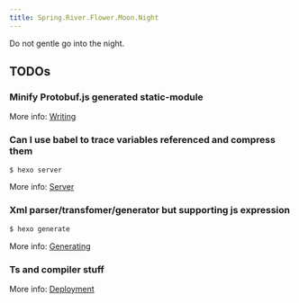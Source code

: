 ```yaml
---
title: Spring.River.Flower.Moon.Night
---
```

Do not gentle go into the night.
## TODOs

### Minify Protobuf.js generated static-module

More info: [Writing](https://hexo.io/docs/writing.html)

### Can I use babel to trace variables referenced and compress them

``` bash
$ hexo server
```

More info: [Server](https://hexo.io/docs/server.html)

### Xml parser/transfomer/generator but supporting js expression

``` bash
$ hexo generate
```

More info: [Generating](https://hexo.io/docs/generating.html)

### Ts and compiler stuff

More info: [Deployment](https://hexo.io/docs/one-command-deployment.html)
